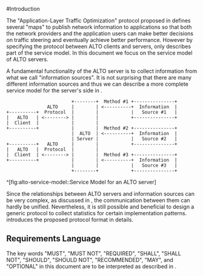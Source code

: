 
#Introduction

<!-- [[[ -->

<!-- service model not complete [[[ -->

The "Application-Layer Traffic Optimization" protocol proposed in [](#RFC7285)
defines several "maps" to publish network information to applications so that
both the network providers and the application users can make better decisions
on traffic steering and eventually achieve better performance.  However by
specifying the protocol between ALTO clients and servers, [](#RFC7285) only
describes part of the service model.  In this document we focus on the service
model of ALTO servers.

A fundamental functionality of the ALTO server is to collect information from
what we call "information sources".  It is not surprising that there are many
different information sources and thus we can describe a more complete service
model for the server's side in [](#fig:alto-service-model).

<!-- Figure: alto-service-model [[[ -->


                            +--------+  Method #1 +---------------+
                   ALTO     |        | <----------+  Information  |
    +----------+  Protocol  |        |            |   Source #1   |
    |   ALTO   | <--------> |        |            +---------------+
    |  Client  |            |        |
    +----------+            |        |  Method #2 +---------------+
                            |  ALTO  | <----------+  Information  |
                            | Server |            |   Source #2   |
    +----------+   ALTO     |        |            +---------------+
    |   ALTO   |  Protocol  |        |
    |  Client  | <--------> |        |  Method #3 +---------------+
    +----------+            |        | <----------+  Information  |
                            |        |            |   Source #3   |
                            +--------+            +---------------+
^[fig:alto-service-model::Service Model for an ALTO server]

<!-- ]]] -->

<!-- ]]] -->

<!-- protocol for common server-is communication [[[ -->

Since the relationships between ALTO servers and information sources can be very
complex, as discussed in [](#relationships), the communication between
them can hardly be unified.  Nevertheless, it is still possible and beneficial
to design a generic protocol to collect statistics for certain implementation
patterns.  [](#alto-info-protocol) introduces the proposed protocol format in
details.

<!-- ]]] -->

## Requirements Language

The key words "MUST", "MUST NOT", "REQUIRED", "SHALL", "SHALL NOT", "SHOULD",
"SHOULD NOT", "RECOMMENDED", "MAY", and "OPTIONAL" in this document are to be
interpreted as described in [](#RFC2119).
